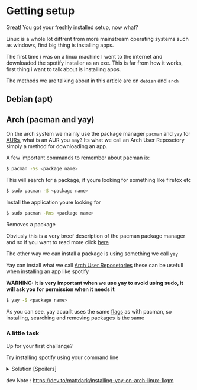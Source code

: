 # Getting setup

Great! You got your freshly installed setup, now what?

Linux is a whole lot diffrent from more mainstream operating systems such as windows, first big thing is installing apps.

The first time i was on a linux machine I went to the internet and downloaded the spotify installer as an exe. This is far from how it works, first thing i want to talk about is installing apps.

The methods we are talking about in this article are on `debian` and `arch`

## Debian (apt)

## Arch (pacman and yay)

On the arch system we mainly use the package manager `pacman` and `yay` for [AURs](https://wiki.archlinux.org/title/Arch_User_Repository), what is an AUR you say? Its what we call an Arch User Reposetory simply a method for downloading an app.

A few important commands to remember about pacman is:

```bash
$ pacman -Ss <package name>
```
This will search for a package, if youre looking for something like firefox etc

```bash
$ sudo pacman -S <package name>
```
Install the application youre looking for

```bash
$ sudo pacman -Rns <package name>
```
Removes a package

Obviusly this is a very breef description of the pacman package manager and so if you want to read more click [here](https://wiki.archlinux.org/title/Pacman)

The other way we can install a package is using something we call `yay`

Yay can install what we call [Arch User Reposetories](https://wiki.archlinux.org/title/Arch_User_Repository) these can be usefull when installing an app like spotify

**WARNING: It is very important when we use yay to avoid using sudo, it will ask you for permission when it needs it**

```bash
$ yay -S <package name>
```
As you can see, yay acuallt uses the same [flags](technical_termonologies.md) as with pacman, so installing, searching and removing packages is the same

### A little task

Up for your first challange?

Try installing spotify using your command line

<details closed="closed">
  <summary>Solution [Spoilers]</summary>

  <p>We want to make sure that we have yay installed before starting</p>

  ```bash
  $ yay -S spotify
  ```

</details>

dev Note : https://dev.to/mattdark/installing-yay-on-arch-linux-1kgm


